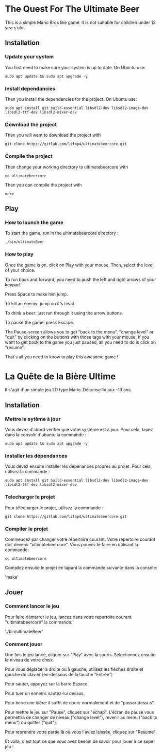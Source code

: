 # The Quest For The Ultimate Beer
This is a simple Mario Bros like game.
It is not suitable for children under 13 years old. 

## Installation
### Update your system
You first need to make sure your system is up to date. On Ubuntu use:

`sudo apt update && sudo apt upgrade -y`

### Install dependancies
Then you install the dependancies for the project. On Ubuntu use:

`sudo apt install git build-essential libsdl2-dev libsdl2-image-dev libsdl2-ttf-dev libsdl2-mixer-dev`

### Download the project
Then you will want to download the project with

`git clone https://gitlab.com/lifap4/ultimatebeercore.git`

### Compile the project
Then change your working directory to ultimatebeercore with

`cd ultimatebeercore`

Then you can compile the project with

`make`

## Play
### How to launch the game
To start the game, run in the ultimatebeercore directory :

`./bin/ultimateBeer`

### How to play
Once the game is on, click on Play with your mouse. Then, select the level of your choice.

To run back and forward, you need to push the left and right arrows of your keypad.

Press Space to make him jump.

To kill an enemy: jump on it's head.

To drink a beer: just run through it using the arrow buttons.

To pause the game: press Escape.

The Pause-screen allows you to get "back to the menu", "change level" or "quit" by clicking on the buttons with those tags with your mouse. If you want to get back to the game you just paused, all you need to do is click on "resume".

That's all you need to know to play this awesome game !

# La Quête de la Bière Ultime
Il s'agit d'un simple jeu 2D type Mario.
Déconseillé aux -13 ans. 

## Installation
### Mettre le sytème à jour
Vous devez d'abord vérifier que votre système est à jour. Pour cela, tapez dans la console d'ubuntu la commande :

`sudo apt update && sudo apt upgrade -y`

### Installer les dépendances
Vous devez ensuite installer les dépenances propres au projet. Pour cela, utilisez la commande :

`sudo apt install git build-essential libsdl2-dev libsdl2-image-dev libsdl2-ttf-dev libsdl2-mixer-dev`

### Telecharger le projet
Pour télécharger le projet, utilisez la commande :

`git clone https://gitlab.com/lifap4/ultimatebeercore.git`

### Compiler le projet
Commencez par changer votre répertoire courant. Votre répertoire courant doit devenir "ultimatebeercore". Vous pouvez le faire en utilisant la commande: 

`cd ultimatebeercore`

Compilez ensuite le projet en tapant la commande suivante dans la console:

'make'

## Jouer
### Comment lancer le jeu
Pour faire démarrer le jeu, lancez dans votre repertoire courant "ultimatebeercore" la commande:

'./bin/ultimateBeer'

### Comment jouer
Une fois le jeu lancé, cliquer sur "Play" avec la souris. Sélectionnez ensuite le niveau de votre choix.

Pour vous déplacer à droite ou à gauche, utilisez les flèches droite et gauche du clavier (en-dessous de la touche "Entrée")

Pour sauter, appuyez sur la barre Espace. 

Pour tuer un ennemi: sautez-lui dessus.

Pour boire une bière: il suffit de courir normalement et de "passer dessus".

Pour mettre le jeu sur "Pause", cliquez sur "echap". L'écran de pause vous permettra de changer de niveau ("change level"), revenir au menu ("back to menu") ou quitter ("quit").

Pour reprendre votre partie là où vous l'aviez laissée, cliquez sur "Resume". 

Et voila, c'est tout ce que vous avez besoin de savoir pour jouer à ce super jeu ! 
